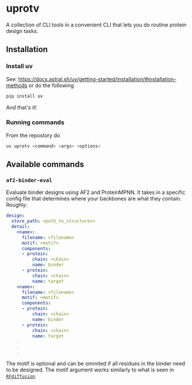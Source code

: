 # uprotv

A collection of CLI tools in a convenient CLI that lets you do routine protein design tasks.


## Installation

### Install uv

See: https://docs.astral.sh/uv/getting-started/installation/#installation-methods or do the following

```bash
pip install uv
```
And that's it!

### Running commands
From the repostory do 

```bash
uv uprotv <command> <args> <options>
```

## Available commands

### `af2-binder-eval`

Evaluate binder designs using AF2 and ProteinMPNN. It takes in a specific config file that determines where your backbones are what they contain. Roughly:

```yaml
design:
  store_path: <path_to_structures>
  detail:
    <name>:
      filename: <filename>
      motif: <motif>
      components:
      - protein:
          chain: <chain>
          name: binder
      - protein:
          chain: <chain>
          name: target
    <name>:
      filename: <filename>
      motif: <motif>
      components:
      - protein:
          chain: <chain>
          name: binder
      - protein:
          chain: <chain>
          name: target
    .
    .
    .
```

The motif is optional and can be ommited if all residues in the binder need to be designed. The motif argument works similarly to what is seen in [`RFdiffusion`](https://github.com/RosettaCommons/RFdiffusion).





